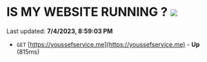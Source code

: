 # IS MY WEBSITE RUNNING ? [![](https://img.shields.io/static/v1?label=Sponsor&message=%E2%9D%A4&logo=GitHub&color=%23fe8e86)](https://github.com/sponsors/<username>)

Last updated: **7/4/2023, 8:59:03 PM**

- `GET` [https://youssefservice.me](https://youssefservice.me) - **Up** (815ms)
